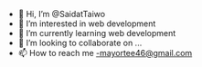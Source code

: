 - 👋 Hi, I’m @SaidatTaiwo
- 👀 I’m interested in web development
- 🌱 I’m currently learning web development
- 💞️ I’m looking to collaborate on ...
- 📫 How to reach me -mayortee46@gmail.com

<!---
SaidatTaiwo/SaidatTaiwo is a ✨ special ✨ repository because its `README.md` (this file) appears on your GitHub profile.
You can click the Preview link to take a look at your changes.
--->

